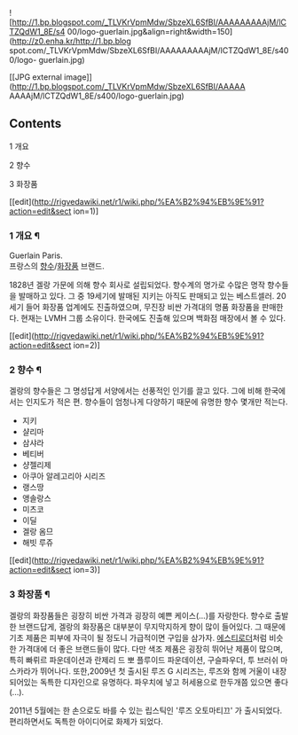 ![http://1.bp.blogspot.com/_TLVKrVpmMdw/SbzeXL6SfBI/AAAAAAAAAjM/lCTZQdW1_8E/s4
00/logo-guerlain.jpg&align=right&width=150](http://z0.enha.kr/http://1.bp.blog
spot.com/_TLVKrVpmMdw/SbzeXL6SfBI/AAAAAAAAAjM/lCTZQdW1_8E/s400/logo-
guerlain.jpg)

[[JPG external image]](http://1.bp.blogspot.com/_TLVKrVpmMdw/SbzeXL6SfBI/AAAAA
AAAAjM/lCTZQdW1_8E/s400/logo-guerlain.jpg)

  

## Contents

    

1 개요

2 향수

3 화장품

[[edit](http://rigvedawiki.net/r1/wiki.php/%EA%B2%94%EB%9E%91?action=edit&sect
ion=1)]

### 1 개요 ¶

Guerlain Paris.  
프랑스의 [향수](%ED%96%A5%EC%88%98.md)/[화장품](%ED%99%94%EC%9E%A5%ED%92%88.md)
브랜드.

  

1828년 겔랑 가문에 의해 향수 회사로 설립되었다. 향수계의 명가로 수많은 명작 향수들을 발매하고 있다. 그 중 19세기에 발매된 지키는
아직도 판매되고 있는 베스트셀러. 20세기 들어 화장품 업계에도 진출하였으며, 무진장 비싼 가격대의 명품 화장품을 판매한다. 현재는 LVMH
그룹 소유이다. 한국에도 진출해 있으며 백화점 매장에서 볼 수 있다.

[[edit](http://rigvedawiki.net/r1/wiki.php/%EA%B2%94%EB%9E%91?action=edit&sect
ion=2)]

### 2 향수 ¶

겔랑의 향수들은 그 명성답게 서양에서는 선풍적인 인기를 끌고 있다. 그에 비해 한국에서는 인지도가 적은 편. 향수들이 엄청나게 다양하기
때문에 유명한 향수 몇개만 적는다.

  

  * 지키
  * 샬리마
  * 삼샤라
  * 베티버
  * 샹젤리제
  * 아쿠아 알레고리아 시리즈
  * 랭스땅
  * 앵솔랑스 
  * 미츠코
  * 이딜
  * 겔랑 옴므
  * 해빗 루쥬  

[[edit](http://rigvedawiki.net/r1/wiki.php/%EA%B2%94%EB%9E%91?action=edit&sect
ion=3)]

### 3 화장품 ¶

  

겔랑의 화장품들은 굉장히 비싼 가격과 굉장히 예쁜 케이스(...)를 자랑한다. 향수로 출발한 브랜드답게, 겔랑의 화장품은 대부분이
무지막지하게 향이 많이 들어있다. 그 때문에 기초 제품은 피부에 자극이 될 정도니 가급적이면 구입을 삼가자. [에스티로더](%EC%97%90%EC%8A%A4%ED%8B%B0%20%EB%A1%9C%EB%8D%94.md)처럼 비슷한 가격대에 더 좋은
브랜드들이 많다. 다만 색조 제품은 굉장히 뛰어난 제품이 많으며, 특히 빠뤼르 파운데이션과 란제리 드 뽀 플루이드 파운데이션, 구슬파우더,
투 브러쉬 마스카라가 뛰어나다. 또한,2009년 첫 출시된 루즈 G 시리즈는, 루즈와 함께 거울이 내장 되어있는 독특한 디자인으로 유명하다.
파우치에 넣고 허세용으로 한두개쯤 있으면 좋다(...).

  

2011년 5월에는 한 손으로도 바를 수 있는 립스틱인 '루즈 오토마티끄' 가 출시되었다. 편리하면서도 독특한 아이디어로 화제가 되었다.


